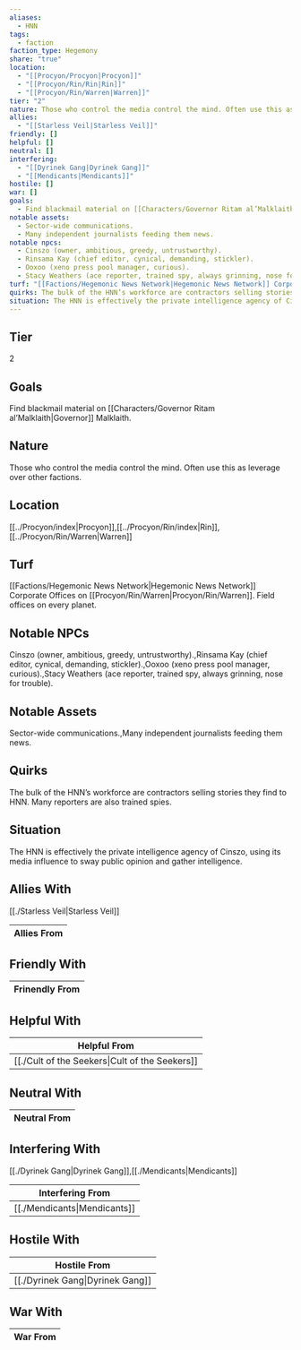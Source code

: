 ```yaml
---
aliases:
  - HNN
tags:
  - faction
faction_type: Hegemony
share: "true"
location:
  - "[[Procyon/Procyon|Procyon]]"
  - "[[Procyon/Rin/Rin|Rin]]"
  - "[[Procyon/Rin/Warren|Warren]]"
tier: "2"
nature: Those who control the media control the mind. Often use this as leverage over other factions.
allies:
  - "[[Starless Veil|Starless Veil]]"
friendly: []
helpful: []
neutral: []
interfering:
  - "[[Dyrinek Gang|Dyrinek Gang]]"
  - "[[Mendicants|Mendicants]]"
hostile: []
war: []
goals:
  - Find blackmail material on [[Characters/Governor Ritam al’Malklaith|Governor]] Malklaith.
notable assets:
  - Sector-wide communications.
  - Many independent journalists feeding them news.
notable npcs:
  - Cinszo (owner, ambitious, greedy, untrustworthy).
  - Rinsama Kay (chief editor, cynical, demanding, stickler).
  - Ooxoo (xeno press pool manager, curious).
  - Stacy Weathers (ace reporter, trained spy, always grinning, nose for trouble).
turf: "[[Factions/Hegemonic News Network|Hegemonic News Network]] Corporate Offices on [[Procyon/Rin/Warren|Procyon/Rin/Warren]]. Field offices on every planet."
quirks: The bulk of the HNN’s workforce are contractors selling stories they find to HNN. Many reporters are also trained spies.
situation: The HNN is effectively the private intelligence agency of Cinszo, using its media influence to sway public opinion and gather intelligence.
---
```

## Tier

2

## Goals

Find blackmail material on [[Characters/Governor Ritam al’Malklaith|Governor]] Malklaith.

## Nature

Those who control the media control the mind. Often use this as leverage over other factions.

## Location

[[../Procyon/index|Procyon]],[[../Procyon/Rin/index|Rin]],[[../Procyon/Rin/Warren|Warren]]

## Turf

[[Factions/Hegemonic News Network|Hegemonic News Network]] Corporate Offices on [[Procyon/Rin/Warren|Procyon/Rin/Warren]]. Field offices on every planet.

## Notable NPCs

Cinszo (owner, ambitious, greedy, untrustworthy).,Rinsama Kay (chief editor, cynical, demanding, stickler).,Ooxoo (xeno press pool manager, curious).,Stacy Weathers (ace reporter, trained spy, always grinning, nose for trouble).

## Notable Assets

Sector-wide communications.,Many independent journalists feeding them news.

## Quirks

The bulk of the HNN’s workforce are contractors selling stories they find to HNN. Many reporters are also trained spies.

## Situation

The HNN is effectively the private intelligence agency of Cinszo, using its media influence to sway public opinion and gather intelligence.

## Allies With

[[./Starless Veil|Starless Veil]]

| Allies From |
| ----------- |


## Friendly With



| Frinendly From |
| -------------- |


## Helpful With



| Helpful From                                             |
| -------------------------------------------------------- |
| [[./Cult of the Seekers\|Cult of the Seekers]] |


## Neutral With




| Neutral From |
| ------------ |



## Interfering With

[[./Dyrinek Gang|Dyrinek Gang]],[[./Mendicants|Mendicants]]


| Interfering From                       |
| -------------------------------------- |
| [[./Mendicants\|Mendicants]] |



## Hostile With




| Hostile From                               |
| ------------------------------------------ |
| [[./Dyrinek Gang\|Dyrinek Gang]] |



## War With



| War From |
| -------- |

